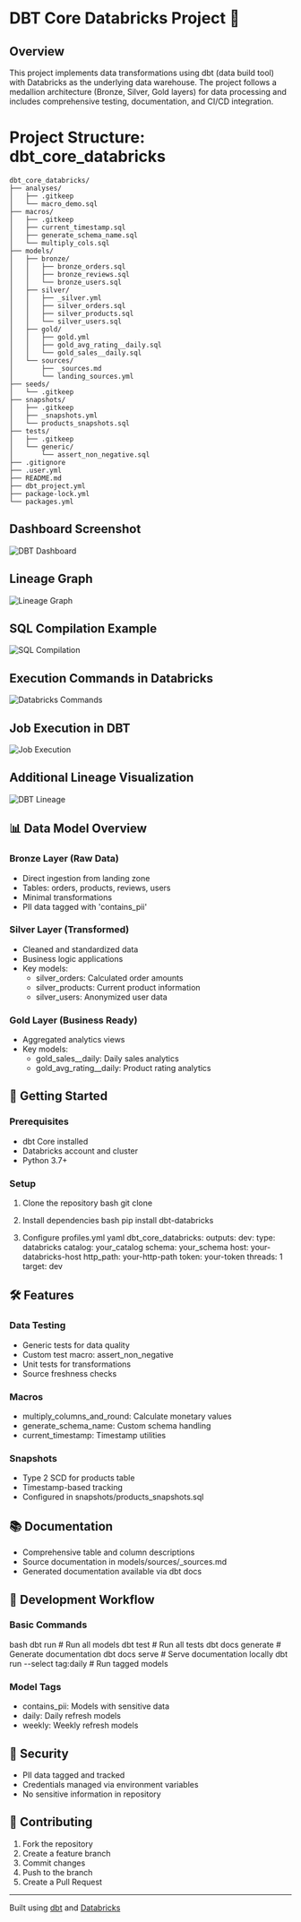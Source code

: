# DBT Core Databricks Project 🚀

## Overview
This project implements data transformations using dbt (data build tool) with Databricks as the underlying data warehouse. The project follows a medallion architecture (Bronze, Silver, Gold layers) for data processing and includes comprehensive testing, documentation, and CI/CD integration.

# Project Structure: dbt_core_databricks

```plaintext
dbt_core_databricks/
├── analyses/
│   ├── .gitkeep
│   └── macro_demo.sql
├── macros/
│   ├── .gitkeep
│   ├── current_timestamp.sql
│   ├── generate_schema_name.sql
│   └── multiply_cols.sql
├── models/
│   ├── bronze/
│   │   ├── bronze_orders.sql
│   │   ├── bronze_reviews.sql
│   │   └── bronze_users.sql
│   ├── silver/
│   │   ├── _silver.yml
│   │   ├── silver_orders.sql
│   │   ├── silver_products.sql
│   │   └── silver_users.sql
│   ├── gold/
│   │   ├── gold.yml
│   │   ├── gold_avg_rating__daily.sql
│   │   └── gold_sales__daily.sql
│   └── sources/
│       ├── _sources.md
│       └── landing_sources.yml
├── seeds/
│   └── .gitkeep
├── snapshots/
│   ├── .gitkeep
│   ├── _snapshots.yml
│   └── products_snapshots.sql
├── tests/
│   ├── .gitkeep
│   └── generic/
│       └── assert_non_negative.sql
├── .gitignore
├── .user.yml
├── README.md
├── dbt_project.yml
├── package-lock.yml
└── packages.yml
```
## Dashboard Screenshot
![DBT Dashboard](https://github.com/user-attachments/assets/079c09aa-ebac-42cd-8a5a-ef3fd0a6573a)

## Lineage Graph
![Lineage Graph](https://github.com/user-attachments/assets/dfd2a31c-9f6a-49bd-b7d2-d80962faafcf)

## SQL Compilation Example
![SQL Compilation](https://github.com/user-attachments/assets/f3493ba2-6863-4fd3-9ced-c020c93f25d0)

## Execution Commands in Databricks
![Databricks Commands](https://github.com/user-attachments/assets/8a0406c0-1011-4c6e-a21a-c25908a65437)

## Job Execution in DBT
![Job Execution](https://github.com/user-attachments/assets/57b3a606-5c16-47c5-9b25-445617613384)

## Additional Lineage Visualization
![DBT Lineage](https://github.com/user-attachments/assets/0e48dbda-10ee-468a-9d24-4ee49f830f48)

## 📊 Data Model Overview

### Bronze Layer (Raw Data)
- Direct ingestion from landing zone
- Tables: orders, products, reviews, users
- Minimal transformations
- PII data tagged with 'contains_pii'

### Silver Layer (Transformed)
- Cleaned and standardized data
- Business logic applications
- Key models:
  - silver_orders: Calculated order amounts
  - silver_products: Current product information
  - silver_users: Anonymized user data

### Gold Layer (Business Ready)
- Aggregated analytics views
- Key models:
  - gold_sales__daily: Daily sales analytics
  - gold_avg_rating__daily: Product rating analytics

## 🚀 Getting Started

### Prerequisites
- dbt Core installed
- Databricks account and cluster
- Python 3.7+

### Setup
1. Clone the repository
bash
git clone <repository-url>

2. Install dependencies
bash
pip install dbt-databricks

3. Configure profiles.yml
yaml
dbt_core_databricks:
outputs:
dev:
type: databricks
catalog: your_catalog
schema: your_schema
host: your-databricks-host
http_path: your-http-path
token: your-token
threads: 1
target: dev

## 🛠️ Features

### Data Testing
- Generic tests for data quality
- Custom test macro: assert_non_negative
- Unit tests for transformations
- Source freshness checks

### Macros
- multiply_columns_and_round: Calculate monetary values
- generate_schema_name: Custom schema handling
- current_timestamp: Timestamp utilities

### Snapshots
- Type 2 SCD for products table
- Timestamp-based tracking
- Configured in snapshots/products_snapshots.sql

## 📚 Documentation
- Comprehensive table and column descriptions
- Source documentation in models/sources/_sources.md
- Generated documentation available via dbt docs

## 🔄 Development Workflow

### Basic Commands
bash
dbt run # Run all models
dbt test # Run all tests
dbt docs generate # Generate documentation
dbt docs serve # Serve documentation locally
dbt run --select tag:daily # Run tagged models

### Model Tags
- contains_pii: Models with sensitive data
- daily: Daily refresh models
- weekly: Weekly refresh models

## 🔐 Security
- PII data tagged and tracked
- Credentials managed via environment variables
- No sensitive information in repository

## 🤝 Contributing
1. Fork the repository
2. Create a feature branch
3. Commit changes
4. Push to the branch
5. Create a Pull Request


---
Built using [dbt](https://www.getdbt.com/) and [Databricks](https://databricks.com/)
